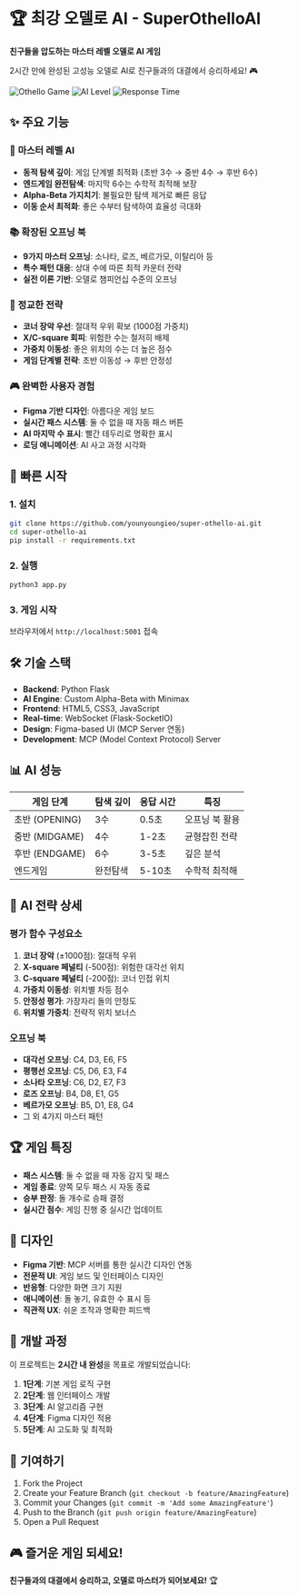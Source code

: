 # 🏆 최강 오델로 AI - SuperOthelloAI

**친구들을 압도하는 마스터 레벨 오델로 AI 게임**

2시간 만에 완성된 고성능 오델로 AI로 친구들과의 대결에서 승리하세요! 🎮

![Othello Game](https://img.shields.io/badge/Game-Othello%2FReversi-green)
![AI Level](https://img.shields.io/badge/AI%20Level-Master-red)
![Response Time](https://img.shields.io/badge/Response-1~3sec-blue)

## ✨ 주요 기능

### 🧠 **마스터 레벨 AI**
- **동적 탐색 깊이**: 게임 단계별 최적화 (초반 3수 → 중반 4수 → 후반 6수)
- **엔드게임 완전탐색**: 마지막 6수는 수학적 최적해 보장
- **Alpha-Beta 가지치기**: 불필요한 탐색 제거로 빠른 응답
- **이동 순서 최적화**: 좋은 수부터 탐색하여 효율성 극대화

### 📚 **확장된 오프닝 북**
- **9가지 마스터 오프닝**: 소나타, 로즈, 베르가모, 이탈리아 등
- **특수 패턴 대응**: 상대 수에 따른 최적 카운터 전략
- **실전 이론 기반**: 오델로 챔피언십 수준의 오프닝

### 🎯 **정교한 전략**
- **코너 장악 우선**: 절대적 우위 확보 (1000점 가중치)
- **X/C-square 회피**: 위험한 수는 철저히 배제
- **가중치 이동성**: 좋은 위치의 수는 더 높은 점수
- **게임 단계별 전략**: 초반 이동성 → 후반 안정성

### 🎮 **완벽한 사용자 경험**
- **Figma 기반 디자인**: 아름다운 게임 보드
- **실시간 패스 시스템**: 둘 수 없을 때 자동 패스 버튼
- **AI 마지막 수 표시**: 빨간 테두리로 명확한 표시
- **로딩 애니메이션**: AI 사고 과정 시각화

## 🚀 빠른 시작

### 1. 설치
```bash
git clone https://github.com/younyoungieo/super-othello-ai.git
cd super-othello-ai
pip install -r requirements.txt
```

### 2. 실행
```bash
python3 app.py
```

### 3. 게임 시작
브라우저에서 `http://localhost:5001` 접속

## 🛠 기술 스택

- **Backend**: Python Flask
- **AI Engine**: Custom Alpha-Beta with Minimax
- **Frontend**: HTML5, CSS3, JavaScript
- **Real-time**: WebSocket (Flask-SocketIO)
- **Design**: Figma-based UI (MCP Server 연동)
- **Development**: MCP (Model Context Protocol) Server

## 📊 AI 성능

| 게임 단계 | 탐색 깊이 | 응답 시간 | 특징 |
|-----------|-----------|-----------|------|
| 초반 (OPENING) | 3수 | 0.5초 | 오프닝 북 활용 |
| 중반 (MIDGAME) | 4수 | 1-2초 | 균형잡힌 전략 |
| 후반 (ENDGAME) | 6수 | 3-5초 | 깊은 분석 |
| 엔드게임 | 완전탐색 | 5-10초 | 수학적 최적해 |

## 🎯 AI 전략 상세

### 평가 함수 구성요소
1. **코너 장악** (±1000점): 절대적 우위
2. **X-square 페널티** (-500점): 위험한 대각선 위치
3. **C-square 페널티** (-200점): 코너 인접 위치
4. **가중치 이동성**: 위치별 차등 점수
5. **안정성 평가**: 가장자리 돌의 안정도
6. **위치별 가중치**: 전략적 위치 보너스

### 오프닝 북
- **대각선 오프닝**: C4, D3, E6, F5
- **평행선 오프닝**: C5, D6, E3, F4
- **소나타 오프닝**: C6, D2, E7, F3
- **로즈 오프닝**: B4, D8, E1, G5
- **베르가모 오프닝**: B5, D1, E8, G4
- 그 외 4가지 마스터 패턴

## 🏆 게임 특징

- **패스 시스템**: 둘 수 없을 때 자동 감지 및 패스
- **게임 종료**: 양쪽 모두 패스 시 자동 종료
- **승부 판정**: 돌 개수로 승패 결정
- **실시간 점수**: 게임 진행 중 실시간 업데이트

## 🎨 디자인

- **Figma 기반**: MCP 서버를 통한 실시간 디자인 연동
- **전문적 UI**: 게임 보드 및 인터페이스 디자인
- **반응형**: 다양한 화면 크기 지원  
- **애니메이션**: 돌 놓기, 유효한 수 표시 등
- **직관적 UX**: 쉬운 조작과 명확한 피드백

## 📝 개발 과정

이 프로젝트는 **2시간 내 완성**을 목표로 개발되었습니다:

1. **1단계**: 기본 게임 로직 구현
2. **2단계**: 웹 인터페이스 개발
3. **3단계**: AI 알고리즘 구현
4. **4단계**: Figma 디자인 적용
5. **5단계**: AI 고도화 및 최적화

## 🤝 기여하기

1. Fork the Project
2. Create your Feature Branch (`git checkout -b feature/AmazingFeature`)
3. Commit your Changes (`git commit -m 'Add some AmazingFeature'`)
4. Push to the Branch (`git push origin feature/AmazingFeature`)
5. Open a Pull Request

## 🎮 즐거운 게임 되세요!

**친구들과의 대결에서 승리하고, 오델로 마스터가 되어보세요!** 🏆
